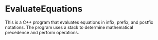 # EvaluateEquations
This is a C++ program that evaluates equations in infix, prefix, and postfix notations.
The program uses a stack to determine mathematical precedence and perform operations.
